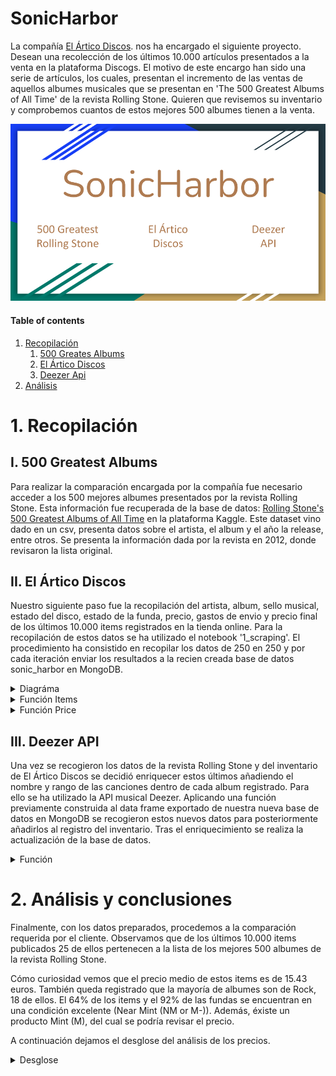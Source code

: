 # SonicHarbor

La compañía [El Ártico Discos](https://www.discogs.com/es/seller/elarticodiscos/profile "El Ártico Discos"). nos ha encargado el siguiente proyecto. Desean una recolección de los últimos 10.000 artículos presentados a la venta en la plataforma Discogs. El motivo de este encargo han sido una serie de artículos, los cuales, presentan el incremento de las ventas de aquellos albumes musicales que se presentan en 'The 500 Greatest Albums of All Time' de la revista Rolling Stone. Quieren que revisemos su inventario y comprobemos cuantos de estos mejores 500 albumes tienen a la venta.

![portada](https://github.com/jvr0/SonicHarbor/blob/main/img/SonicHarbor.png)

#### Table of contents
1. [Recopilación](#recopilacion)
    1. [500 Greates Albums](#greatest)
    2. [El Ártico Discos](#artico)
    3. [Deezer Api](#api)
2. [Análisis](#analisis)

# 1. Recopilación <a name="recopilacion"></a>

## I. 500 Greatest Albums <a name="recopilacion"></a>

Para realizar la comparación encargada por la compañía fue necesario acceder a los 500 mejores albumes presentados por la revista Rolling Stone. Esta información fue recuperada de la base de datos: [Rolling Stone's 500 Greatest Albums of All Time](https://www.kaggle.com/datasets/notgibs/500-greatest-albums-of-all-time-rolling-stone "Rolling Stone's 500 Greatest Albums of All Time") en la plataforma Kaggle. Este dataset vino dado en un csv, presenta datos sobre el artista, el album y el año la release, entre otros. Se presenta la información dada por la revista en 2012, donde revisaron la lista original. 

## II. El Ártico Discos <a name="artico"></a>

Nuestro siguiente paso fue la recopilación del artista, album, sello musical, estado del disco, estado de la funda, precio, gastos de envio y precio final de los últimos 10.000 items registrados en la tienda online. Para la recopilación de estos datos se ha utilizado el notebook '1_scraping'. El procedimiento ha consistido en recopilar los datos de 250 en 250 y por cada iteración enviar los resultados a la recien creada base de datos sonic_harbor en MongoDB.

<details>
<summary>Diagráma</summary>
<br>

Diagráma del proceso de recogida de datos 
![diagrama](https://github.com/jvr0/SonicHarbor/blob/main/img/Extracción.png)

</details>

<details>
<summary>Función Items</summary>
<br>

```
def item(driver):
    
    items = driver.find_elements(By.CLASS_NAME, 'item_description')

    item_description = []

    try:

        for i in items:

            temp = []

            name = i.find_element(By.CLASS_NAME, 'item_description_title').text.split('-')[0][:-1]
            temp.append(name)

            album = i.find_element(By.CLASS_NAME, 'item_description_title').text.split('-')[1].split('(')[0]
            temp.append(album[1:-1])

            label = i.find_element(By.CLASS_NAME, 'hide_mobile.label_and_cat').text.split('\n')[0].split(':')[1]
            temp.append(label)

            item_condition = i.find_element(By.CSS_SELECTOR, 'td.item_description > p.item_condition > span:nth-child(3)').text
            temp.append(item_condition)

            sleeve_condition = i.find_element(By.CLASS_NAME, 'item_sleeve_condition').text
            temp.append(sleeve_condition)

            item_description.append(temp)

    except:
        print('no se pudo, amigo...')
        
    return item_description
```
    
</details>

<details>
<summary>Función Price</summary>
<br>

```
def price(driver):

    prices = driver.find_elements(By.CLASS_NAME, 'item_price.hide_mobile')

    price_description = []

    for i in prices:

        temp = []

        try:
            price = i.find_element(By.CLASS_NAME, 'price').text.split('€')[1].replace(',','.')
            temp.append(float(price))
        except:
            temp.append(0)

        try:
            ship = i.find_element(By.CLASS_NAME, 'hide_mobile.item_shipping').text.split(' ')[0].split('€')[1].replace(',','.')
            temp.append(float(ship))
        except:
            temp.append(0)

        try:
            final = i.find_element(By.CLASS_NAME, 'converted_price').text.split(' ')[0][1:].replace(',','.')
            temp.append(float(final))
        except:
            temp.append(0)

        price_description.append(temp)

    return price_description
```

</details>

## III. Deezer API <a name="api"></a>

Una vez se recogieron los datos de la revista Rolling Stone y del inventario de El Ártico Discos se decidió enriquecer estos últimos añadiendo el nombre y rango de las canciones dentro de cada album registrado. Para ello se ha utilizado la API musical Deezer. Aplicando una función previamente construida al data frame exportado de nuestra nueva base de datos en MongoDB se recogieron estos nuevos datos para posteriormente añadirlos al registro del inventario. Tras el enriquecimiento se realiza la actualización de la base de datos.

<details>
<summary>Función</summary>
<br>

Función de extracción de datos de Deezer API
```
def get_rank(album_name):
    time.sleep(0.3)
    url = f'https://api.deezer.com/search?q=album:"{album_name}"'
    dictio = {} 

    res = req.get(url)
    if res.status_code == 200:
        try:
            for i in res.json()['data']:
                track = i['title']
                rank = i['rank']
    
                dictio[track] = rank
        except:
            return None
    else:
        return None
    return dictio
```

</details>

# 2. Análisis y conclusiones <a name="analisis"></a>

Finalmente, con los datos preparados, procedemos a la comparación requerida por el cliente. Observamos que de los últimos 10.000 items publicados 25 de ellos pertenecen a la lista de los mejores 500 albumes de la revista Rolling Stone. 

Cómo curiosidad vemos que el precio medio de estos items es de 15.43 euros. También queda registrado que la mayoría de albumes son de Rock, 18 de ellos. El 64% de los items y el 92% de las fundas se encuentran en una condición excelente (Near Mint (NM or M-)). Además, éxiste un producto Mint (M), del cual se podría revisar el precio.

A continuación dejamos el desglose del análisis de los precios.

<details>
<summary>Desglose</summary>
<br>

![desglose](https://github.com/jvr0/SonicHarbor/blob/main/img/price.png)

</details>